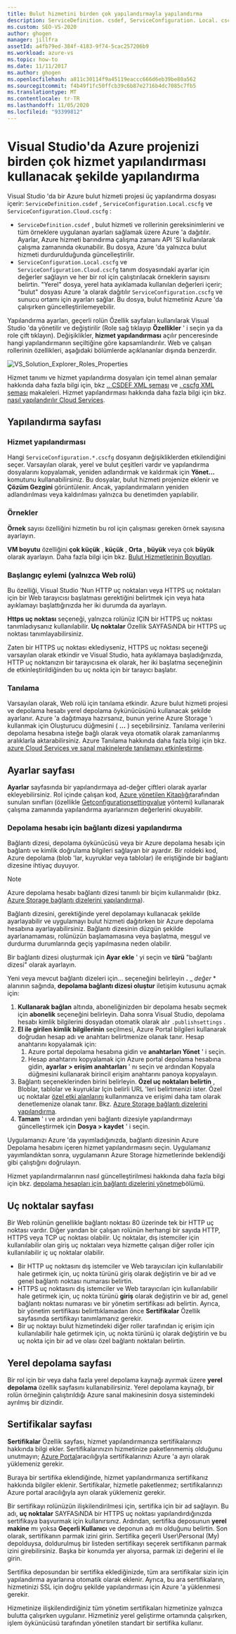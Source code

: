 ```yaml
---
title: Bulut hizmetini birden çok yapılandırmayla yapılandırma
description: ServiceDefinition. csdef, ServiceConfiguration. Local. cscfg ve ServiceConfiguration. Cloud. cscfg dosyalarını değiştirerek bir Azure bulut hizmeti projesini nasıl yapılandıracağınızı öğrenin.
ms.custom: SEO-VS-2020
author: ghogen
manager: jillfra
assetId: a4fb79ed-384f-4183-9f74-5cac257206b9
ms.workload: azure-vs
ms.topic: how-to
ms.date: 11/11/2017
ms.author: ghogen
ms.openlocfilehash: a811c30114f9a45119eaccc666d6eb39be80a562
ms.sourcegitcommit: f4b49f1fc50ffcb39c6b87e2716b4dc7085c7fb5
ms.translationtype: MT
ms.contentlocale: tr-TR
ms.lasthandoff: 11/05/2020
ms.locfileid: "93399812"
---
```

# <a name="configuring-your-azure-project-in-visual-studio-to-use-multiple-service-configurations"></a>Visual Studio'da Azure projenizi birden çok hizmet yapılandırması kullanacak şekilde yapılandırma

Visual Studio 'da bir Azure bulut hizmeti projesi üç yapılandırma dosyası içerir: `ServiceDefinition.csdef` , `ServiceConfiguration.Local.cscfg` ve `ServiceConfiguration.Cloud.cscfg` :

- `ServiceDefinition.csdef` , bulut hizmeti ve rollerinin gereksinimlerini ve tüm örneklere uygulanan ayarları sağlamak üzere Azure 'a dağıtılır. Ayarlar, Azure hizmeti barındırma çalışma zamanı API 'SI kullanılarak çalışma zamanında okunabilir. Bu dosya, Azure 'da yalnızca bulut hizmeti durdurulduğunda güncelleştirilir.
- `ServiceConfiguration.Local.cscfg` ve `ServiceConfiguration.Cloud.cscfg` tanım dosyasındaki ayarlar için değerler sağlayın ve her bir rol için çalıştırılacak örneklerin sayısını belirtin. "Yerel" dosya, yerel hata ayıklamada kullanılan değerleri içerir; "bulut" dosyası Azure 'a olarak dağıtılır `ServiceConfiguration.cscfg` ve sunucu ortamı için ayarları sağlar. Bu dosya, bulut hizmetiniz Azure 'da çalışırken güncelleştirilemeyebilir.

Yapılandırma ayarları, geçerli rolün Özellik sayfaları kullanılarak Visual Studio 'da yönetilir ve değiştirilir (Role sağ tıklayıp **Özellikler** ' i seçin ya da role çift tıklayın). Değişiklikler, **hizmet yapılandırması** açılır penceresinde hangi yapılandırmanın seçiltiğine göre kapsamlandırılır. Web ve çalışan rollerinin özellikleri, aşağıdaki bölümlerde açıklananlar dışında benzerdir.

![VS_Solution_Explorer_Roles_Properties](./media/vs-azure-tools-multiple-services-project-configurations/IC784076.png)

Hizmet tanımı ve hizmet yapılandırma dosyaları için temel alınan şemalar hakkında daha fazla bilgi için, bkz [.. CSDEF XML şeması](/azure/cloud-services/schema-csdef-file) ve [. cscfg XML şeması](/azure/cloud-services/schema-cscfg-file) makaleleri. Hizmet yapılandırması hakkında daha fazla bilgi için bkz. [nasıl yapılandırılır Cloud Services](/azure/cloud-services/cloud-services-how-to-configure-portal).

## <a name="configuration-page"></a>Yapılandırma sayfası

### <a name="service-configuration"></a>Hizmet yapılandırması

Hangi `ServiceConfiguration.*.cscfg` dosyanın değişikliklerden etkilendiğini seçer. Varsayılan olarak, yerel ve bulut çeşitleri vardır ve yapılandırma dosyalarını kopyalamak, yeniden adlandırmak ve kaldırmak için **Yönet...** komutunu kullanabilirsiniz. Bu dosyalar, bulut hizmeti projenize eklenir ve **Çözüm Gezgini** görüntülenir. Ancak, yapılandırmaların yeniden adlandırılması veya kaldırılması yalnızca bu denetimden yapılabilir.

### <a name="instances"></a>Örnekler

**Örnek** sayısı özelliğini hizmetin bu rol için çalışması gereken örnek sayısına ayarlayın.

**VM boyutu** özelliğini **çok küçük** , **küçük** , **Orta** , **büyük** veya çok **büyük** olarak ayarlayın.  Daha fazla bilgi için bkz. [Bulut Hizmetlerinin Boyutları](/azure/cloud-services/cloud-services-sizes-specs).

### <a name="startup-action-web-role-only"></a>Başlangıç eylemi (yalnızca Web rolü)

Bu özelliği, Visual Studio 'Nun HTTP uç noktaları veya HTTPS uç noktaları için bir Web tarayıcısı başlatması gerektiğini belirtmek için veya hata ayıklamayı başlattığınızda her iki durumda da ayarlayın.

**Https uç noktası** seçeneği, yalnızca rolünüz IÇIN bir HTTPS uç noktası tanımladıysanız kullanılabilir. **Uç noktalar** Özellik SAYFASıNDA bir HTTPS uç noktası tanımlayabilirsiniz.

Zaten bir HTTPS uç noktası eklediyseniz, HTTPS uç noktası seçeneği varsayılan olarak etkindir ve Visual Studio, hata ayıklamaya başladığınızda, HTTP uç noktanızın bir tarayıcısına ek olarak, her iki başlatma seçeneğinin de etkinleştirildiğinden bu uç nokta için bir tarayıcı başlatır.

### <a name="diagnostics"></a>Tanılama

Varsayılan olarak, Web rolü için tanılama etkindir. Azure bulut hizmeti projesi ve depolama hesabı yerel depolama öykünücüsünü kullanacak şekilde ayarlanır. Azure 'a dağıtmaya hazırsanız, bunun yerine Azure Storage 'ı kullanmak için Oluşturucu düğmesini ( **...** ) seçebilirsiniz. Tanılama verilerini depolama hesabına isteğe bağlı olarak veya otomatik olarak zamanlanmış aralıklarla aktarabilirsiniz. Azure Tanılama hakkında daha fazla bilgi için bkz. [azure Cloud Services ve sanal makinelerde tanılamayı etkinleştirme](/azure/cloud-services/cloud-services-dotnet-diagnostics).

## <a name="settings-page"></a>Ayarlar sayfası

**Ayarlar** sayfasında bir yapılandırmaya ad-değer çiftleri olarak ayarlar ekleyebilirsiniz. Rol içinde çalışan kod, [Azure yönetilen Kitaplığı](/previous-versions/azure/dn602775(v=azure.11))tarafından sunulan sınıfları (özellikle [Getconfigurationsettingvalue](/previous-versions/azure/reference/ee772857(v=azure.100)) yöntemi) kullanarak çalışma zamanında yapılandırma ayarlarınızın değerlerini okuyabilir.

### <a name="configuring-a-connection-string-for-a-storage-account"></a>Depolama hesabı için bağlantı dizesi yapılandırma

Bağlantı dizesi, depolama öykünücüsü veya bir Azure depolama hesabı için bağlantı ve kimlik doğrulama bilgileri sağlayan bir ayardır. Bir roldeki kod, Azure depolama (blob 'lar, kuyruklar veya tablolar) ile eriştiğinde bir bağlantı dizesine ihtiyaç duyuyor.

> [!Note]
> Azure depolama hesabı bağlantı dizesi tanımlı bir biçim kullanmalıdır (bkz. [Azure Storage bağlantı dizelerini yapılandırma](/azure/storage/common/storage-configure-connection-string)).

Bağlantı dizesini, gerektiğinde yerel depolamayı kullanacak şekilde ayarlayabilir ve uygulamayı bulut hizmeti dağıtırken bir Azure depolama hesabına ayarlayabilirsiniz. Bağlantı dizesinin düzgün şekilde ayarlanamaması, rolünüzün başlamamasına veya başlatma, meşgul ve durdurma durumlarında geçiş yapılmasına neden olabilir.

Bir bağlantı dizesi oluşturmak için **Ayar ekle** ' yi seçin ve **türü** "bağlantı dizesi" olarak ayarlayın.

Yeni veya mevcut bağlantı dizeleri için... seçeneğini belirleyin **.** _ *değer* * alanının sağında, **depolama bağlantı dizesi oluştur** iletişim kutusunu açmak için:

1. **Kullanarak bağlan** altında, aboneliğinizden bir depolama hesabı seçmek için **abonelik** seçeneğini belirleyin. Daha sonra Visual Studio, depolama hesabı kimlik bilgilerini dosyadan otomatik olarak alır `.publishsettings` .
1. **El ile girilen kimlik bilgilerinin** seçilmesi, Azure Portal bilgileri kullanarak doğrudan hesap adı ve anahtarı belirtmenize olanak tanır. Hesap anahtarını kopyalamak için:
    1. Azure portal depolama hesabına gidin ve **anahtarları Yönet** ' i seçin.
    1. Hesap anahtarını kopyalamak için Azure portal depolama hesabına gidin, **ayarlar > erişim anahtarları** ' nı seçin ve ardından Kopyala düğmesini kullanarak birincil erişim anahtarını panoya kopyalayın.
1. Bağlantı seçeneklerinden birini belirleyin. **Özel uç noktaları belirtin** , Bloblar, tablolar ve kuyruklar Için belirli URL 'leri belirtmenizi ister. Özel uç noktalar [özel etki alanlarını](/azure/storage/blobs/storage-custom-domain-name) kullanmanıza ve erişimi daha tam olarak denetlemenize olanak tanır. Bkz. [Azure Storage bağlantı dizelerini yapılandırma](/azure/storage/common/storage-configure-connection-string).
1. **Tamam** ' ı ve ardından yeni bağlantı dizesiyle yapılandırmayı güncelleştirmek için **Dosya > kaydet** ' i seçin.

Uygulamanızı Azure 'da yayımladığınızda, bağlantı dizesinin Azure Depolama hesabını içeren hizmet yapılandırmasını seçin. Uygulamanız yayımlandıktan sonra, uygulamanın Azure Storage hizmetlerinde beklendiği gibi çalıştığını doğrulayın.

Hizmet yapılandırmalarının nasıl güncelleştirilmesi hakkında daha fazla bilgi için bkz. [depolama hesapları için bağlantı dizelerini yönetme](vs-azure-tools-configure-roles-for-cloud-service.md#manage-connection-strings-for-storage-accounts)bölümü.

## <a name="endpoints-page"></a>Uç noktalar sayfası

Bir Web rolünün genellikle bağlantı noktası 80 üzerinde tek bir HTTP uç noktası vardır. Diğer yandan bir çalışan rolünün herhangi bir sayıda HTTP, HTTPS veya TCP uç noktası olabilir. Uç noktalar, dış istemciler için kullanılabilir olan giriş uç noktaları veya hizmette çalışan diğer roller için kullanılabilir iç uç noktalar olabilir.

- Bir HTTP uç noktasını dış istemciler ve Web tarayıcıları için kullanılabilir hale getirmek için, uç nokta türünü giriş olarak değiştirin ve bir ad ve genel bağlantı noktası numarası belirtin.
- HTTPS uç noktasını dış istemciler ve Web tarayıcıları için kullanılabilir hale getirmek için, uç nokta türünü **giriş** olarak değiştirin ve bir ad, genel bağlantı noktası numarası ve bir yönetim sertifikası adı belirtin. Ayrıca, bir yönetim sertifikası belirttıklamadan önce **Sertifikalar** Özellik sayfasında sertifikayı tanımlamanız gerekir.
- Bir uç noktayı bulut hizmetindeki diğer roller tarafından iç erişim için kullanılabilir hale getirmek için, uç nokta türünü iç olarak değiştirin ve bu uç nokta için bir ad ve olası özel bağlantı noktaları belirtin.

## <a name="local-storage-page"></a>Yerel depolama sayfası

Bir rol için bir veya daha fazla yerel depolama kaynağı ayırmak üzere **yerel depolama** özellik sayfasını kullanabilirsiniz. Yerel depolama kaynağı, bir rolün örneğinin çalıştırıldığı Azure sanal makinesinin dosya sistemindeki ayrılmış bir dizindir.

## <a name="certificates-page"></a>Sertifikalar sayfası

**Sertifikalar** Özellik sayfası, hizmet yapılandırmanıza sertifikalarınızı hakkında bilgi ekler. Sertifikalarınızın hizmetinize paketlenmemiş olduğunu unutmayın; [Azure Portal](https://portal.azure.com)aracılığıyla sertifikalarınızı Azure 'a ayrı olarak yüklemeniz gerekir.

Buraya bir sertifika eklendiğinde, hizmet yapılandırmanıza sertifikanız hakkında bilgiler eklenir. Sertifikalar, hizmetle paketlenmez; sertifikalarınızı Azure portal aracılığıyla ayrı olarak yüklemeniz gerekir.

Bir sertifikayı rolünüzün ilişkilendirilmesi için, sertifika için bir ad sağlayın. Bu adı, **uç noktalar** SAYFASıNDA bir HTTPS uç noktası yapılandırdığınızda sertifikaya başvurmak için kullanırsınız. Ardından, sertifika deposunun **yerel makine** mı yoksa **Geçerli Kullanıcı** ve deponun adı mı olduğunu belirtin. Son olarak, sertifikanın parmak izini girin. Sertifika geçerli User\Personal (My) depolduysa, doldurulmuş bir listeden sertifikayı seçerek sertifikanın parmak izini girebilirsiniz. Başka bir konumda yer alıyorsa, parmak izi değerini el ile girin.

Sertifika deposundan bir sertifika eklediğinizde, tüm ara sertifikalar sizin için yapılandırma ayarlarına otomatik olarak eklenir. Ayrıca, bu ara sertifikaların, hizmetinizi SSL için doğru şekilde yapılandırması için Azure 'a yüklenmesi gerekir.

Hizmetinize ilişkilendirdiğiniz tüm yönetim sertifikaları hizmetinize yalnızca bulutta çalışırken uygulanır. Hizmetiniz yerel geliştirme ortamında çalışırken, işlem öykünücüsü tarafından yönetilen standart bir sertifika kullanır.
